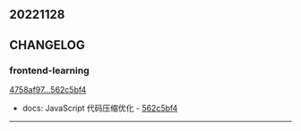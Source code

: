 ## 20221128

## CHANGELOG

### frontend-learning

[4758af97...562c5bf4](https://github.com/zhbhun/frontend-learning/compare/4758af97...562c5bf4)

* docs: JavaScript 代码压缩优化 - [562c5bf4](https://github.com/zhbhun/frontend-learning/commit/562c5bf4db4e9a34783b35f3bf5b87bf69c03dd4)

---


